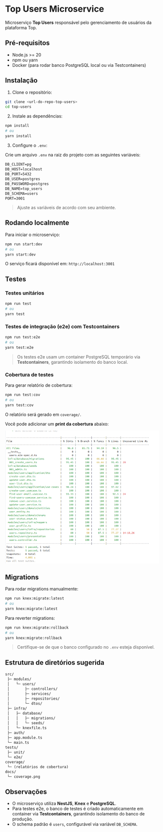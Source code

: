 # Top Users Microservice

Microserviço **Top Users** responsável pelo gerenciamento de usuários da plataforma Top.

## Pré-requisitos

* Node.js >= 20
* npm ou yarn
* Docker (para rodar banco PostgreSQL local ou via Testcontainers)

## Instalação

1. Clone o repositório:

```bash
git clone <url-do-repo-top-users>
cd top-users
```

2. Instale as dependências:

```bash
npm install
# ou
yarn install
```

3. Configure o `.env`:

Crie um arquivo `.env` na raiz do projeto com as seguintes variáveis:

```env
DB_CLIENT=pg
DB_HOST=localhost
DB_PORT=5432
DB_USER=postgres
DB_PASSWORD=postgres
DB_NAME=top_users
DB_SCHEMA=users
PORT=3001
```

> Ajuste as variáveis de acordo com seu ambiente.

## Rodando localmente

Para iniciar o microserviço:

```bash
npm run start:dev
# ou
yarn start:dev
```

O serviço ficará disponível em: `http://localhost:3001`

## Testes

### Testes unitários

```bash
npm run test
# ou
yarn test
```

### Testes de integração (e2e) com Testcontainers

```bash
npm run test:e2e
# ou
yarn test:e2e
```

> Os testes e2e usam um container PostgreSQL temporário via **Testcontainers**, garantindo isolamento do banco local.

### Cobertura de testes

Para gerar relatório de cobertura:

```bash
npm run test:cov
# ou
yarn test:cov
```

O relatório será gerado em `coverage/`.

Você pode adicionar um **print da cobertura** abaixo:

![Print da cobertura](coverage.png)

## Migrations

Para rodar migrations manualmente:

```bash
npm run knex:migrate:latest
# ou
yarn knex:migrate:latest
```

Para reverter migrations:

```bash
npm run knex:migrate:rollback
# ou
yarn knex:migrate:rollback
```

> Certifique-se de que o banco configurado no `.env` esteja disponível.

## Estrutura de diretórios sugerida

```
src/
 ├─ modules/
 │   └─ users/
 │       ├─ controllers/
 │       ├─ services/
 │       ├─ repositories/
 │       └─ dtos/
 ├─ infra/
 │   ├─ database/
 │   │   ├─ migrations/
 │   │   └─ seeds/
 │   └─ knexfile.ts
 ├─ auth/
 ├─ app.module.ts
 └─ main.ts
tests/
 ├─ unit/
 └─ e2e/
coverage/
 └─ (relatórios de cobertura)
docs/
 └─ coverage.png
```

## Observações

* O microserviço utiliza **NestJS**, **Knex** e **PostgreSQL**.
* Para testes e2e, o banco de testes é criado automaticamente em container via **Testcontainers**, garantindo isolamento do banco de produção.
* O schema padrão é `users`, configurável via variável `DB_SCHEMA`.
